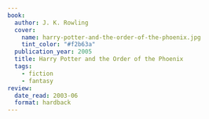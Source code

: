 ```yaml
---
book:
  author: J. K. Rowling
  cover:
    name: harry-potter-and-the-order-of-the-phoenix.jpg
    tint_color: "#f2b63a"
  publication_year: 2005
  title: Harry Potter and the Order of the Phoenix
  tags:
    - fiction
    - fantasy
review:
  date_read: 2003-06
  format: hardback
---
```


